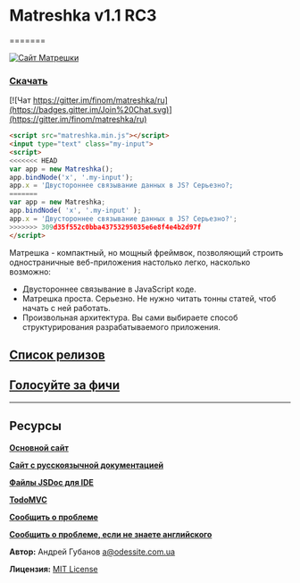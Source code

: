 # Matreshka v1.1 RC3
=======

[![Сайт Матрешки](http://matreshka.io/img/mk5-logo_full-vert.svg)](http://ru.matreshka.io)

### [Скачать](https://github.com/finom/matreshka/releases)

[![Чат https://gitter.im/finom/matreshka/ru](https://badges.gitter.im/Join%20Chat.svg)](https://gitter.im/finom/matreshka/ru)

```html
<script src="matreshka.min.js"></script>
<input type="text" class="my-input">
<script>
<<<<<<< HEAD
var app = new Matreshka();
app.bindNode('x', '.my-input');
app.x = 'Двустороннее связывание данных в JS? Серьезно?;
=======
var app = new Matreshka;
app.bindNode( 'x', '.my-input' );
app.x = 'Двустороннее связывание данных в JS? Серьезно?';
>>>>>>> 309d35f552c0bba43753295035e6e8f4e4b2d97f
</script>
```

Матрешка - компактный, но мощный фреймвок, позволяющий строить одностраничные веб-приложения настолько легко, насколько возможно:

* Двустороннее связывание в JavaScript коде.
* Матрешка проста. Серьезно. Не нужно читать тонны статей, чтоб начать с ней работать.
* Произвольная архитектура. Вы сами выбираете способ структурирования разрабатываемого приложения.

## [Список релизов](http://ru.matreshka.io/#whats-new)

## [Голосуйте за фичи](https://trello.com/b/E5KcQESk/matreshka-js-features)

------------------------------------

## Ресурсы
[**Основной сайт**](http://matreshka.io)

[**Сайт с русскоязычной документацией**](http://ru.matreshka.io/)

[**Файлы JSDoc для IDE**](https://github.com/finom/matreshka_docs)

[**TodoMVC**](https://github.com/finom/matreshka_todomvc)

[**Сообщить о проблеме**](https://github.com/finom/matreshka/issues)

[**Сообщить о проблеме, если не знаете английского**](https://github.com/matreshkajs-ru/matreshkajs-ru.github.io/issues)

**Автор:** Андрей Губанов <a@odessite.com.ua>

**Лицензия:** [MIT License](https://raw.github.com/finom/matreshka/master/LICENSE)
